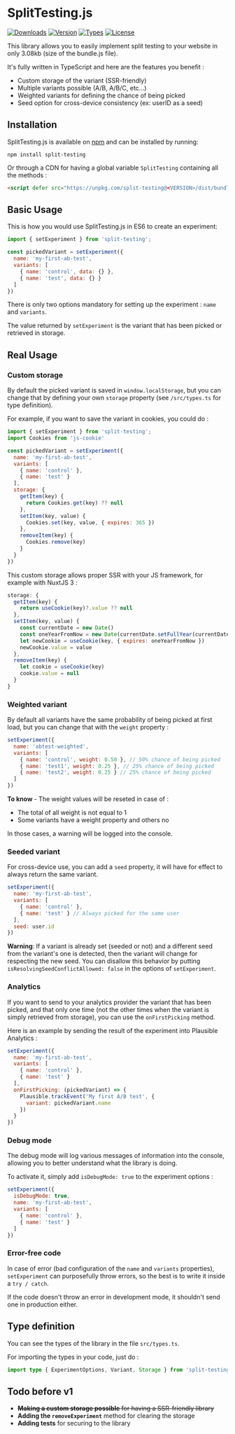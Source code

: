 # SplitTesting.js

<p>
  <a href="https://www.npmjs.com/package/split-testing"><img src="https://badgen.net/npm/dm/split-testing" alt="Downloads"></a>
  <a href="https://www.npmjs.com/package/split-testing"><img src="https://badgen.net/npm/v/split-testing" alt="Version"></a>
  <a href="https://www.npmjs.com/package/split-testing"><img src="https://badgen.net/npm/types/split-testing" alt="Types"></a>
  <a href="https://www.npmjs.com/package/split-testing"><img src="https://badgen.net/npm/license/split-testing" alt="License"></a>
</p>

This library allows you to easily implement split testing to your website in only 3.08kb (size of the bundle.js file).

It's fully written in TypeScript and here are the features you benefit :
- Custom storage of the variant (SSR-friendly)
- Multiple variants possible (A/B, A/B/C, etc...)
- Weighted variants for defining the chance of being picked
- Seed option for cross-device consistency (ex: userID as a seed)


## Installation

SplitTesting.js is available on [npm](https://www.npmjs.com/package/split-testing) and can
be installed by running:

```
npm install split-testing
```

Or through a CDN for having a global variable `SplitTesting` containing all the methods :
```html
<script defer src="https://unpkg.com/split-testing@<VERSION>/dist/bundle.js"></script>
```

## Basic Usage

This is how you would use SplitTesting.js in ES6 to create an experiment:

```javascript
import { setExperiment } from 'split-testing';

const pickedVariant = setExperiment({
  name: 'my-first-ab-test',
  variants: [
    { name: 'control', data: {} },
    { name: 'test', data: {} }
  ]
})
```

There is only two options mandatory for setting up the experiment : `name` and `variants`.

The value returned by `setExperiment` is the variant that has been picked or retrieved in storage.

## Real Usage

### Custom storage

By default the picked variant is saved in `window.localStorage`, but you can change that by defining your own `storage` property (see `/src/types.ts` for type definition).

For example, if you want to save the variant in cookies, you could do :

```javascript
import { setExperiment } from 'split-testing';
import Cookies from 'js-cookie'

const pickedVariant = setExperiment({
  name: 'my-first-ab-test',
  variants: [
    { name: 'control' },
    { name: 'test' }
  ],
  storage: {
    getItem(key) {
      return Cookies.get(key) ?? null
    },
    setItem(key, value) {
      Cookies.set(key, value, { expires: 365 })
    },
    removeItem(key) {
      Cookies.remove(key)
    }
  }
})
```

This custom storage allows proper SSR with your JS framework, for example with NuxtJS 3 :
```javascript
storage: {
  getItem(key) {
    return useCookie(key)?.value ?? null
  },
  setItem(key, value) {
    const currentDate = new Date()
    const oneYearFromNow = new Date(currentDate.setFullYear(currentDate.getFullYear() + 1))
    let newCookie = useCookie(key, { expires: oneYearFromNow })
    newCookie.value = value
  },
  removeItem(key) {
    let cookie = useCookie(key)
    cookie.value = null
  }
}
```


### Weighted variant

By default all variants have the same probability of being picked at first load, but you can change that with the `weight` property :

```javascript
setExperiment({
  name: 'abtest-weighted',
  variants: [
    { name: 'control', weight: 0.50 }, // 50% chance of being picked
    { name: 'test1', weight: 0.25 }, // 25% chance of being picked
    { name: 'test2', weight: 0.25 } // 25% chance of being picked
  ]
})
```

**To know** - The weight values will be reseted in case of :
- The total of all weight is not equal to 1
- Some variants have a weight property and others no

In those cases, a warning will be logged into the console.


### Seeded variant

For cross-device use, you can add a `seed` property, it will have for effect to always return the same variant.

```javascript
setExperiment({
  name: 'my-first-ab-test',
  variants: [
    { name: 'control' },
    { name: 'test' } // Always picked for the same user
  ],
  seed: user.id
})
```

**Warning**: If a variant is already set (seeded or not) and a different seed from the variant's one is detected, then the variant will change for respecting the new seed. You can disallow this behavior by putting `isResolvingSeedConflictAllowed: false` in the options of `setExperiment`.


### Analytics

If you want to send to your analytics provider the variant that has been picked, and that only one time (not the other times when the variant is simply retrieved from storage), you can use the `onFirstPicking` method.

Here is an example by sending the result of the experiment into Plausible Analytics :

```javascript
setExperiment({
  name: 'my-first-ab-test',
  variants: [
    { name: 'control' },
    { name: 'test' }
  ],
  onFirstPicking: (pickedVariant) => {
    Plausible.trackEvent('My first A/B test', {
      variant: pickedVariant.name
    })
  }
})
```


### Debug mode

The debug mode will log various messages of information into the console, allowing you to better understand what the library is doing.

To activate it, simply add `isDebugMode: true` to the experiment options :
```javascript
setExperiment({
  isDebugMode: true,
  name: 'my-first-ab-test',
  variants: [
    { name: 'control' },
    { name: 'test' }
  ]
})
```


### Error-free code

In case of error (bad configuration of the `name` and `variants` properties), `setExperiment` can purposefully throw errors, so the best is to write it inside a `try / catch`.

If the code doesn't throw an error in development mode, it shouldn't send one in production either.

## Type definition

You can see the types of the library in the file `src/types.ts`.

For importing the types in your code, just do :
```typescript
import type { ExperimentOptions, Variant, Storage } from 'split-testing'
```

## Todo before v1

- ~~**Making a custom storage possible** for having a SSR-friendly library~~
- **Adding the `removeExperiment`** method for clearing the storage
- **Adding tests** for securing to the library